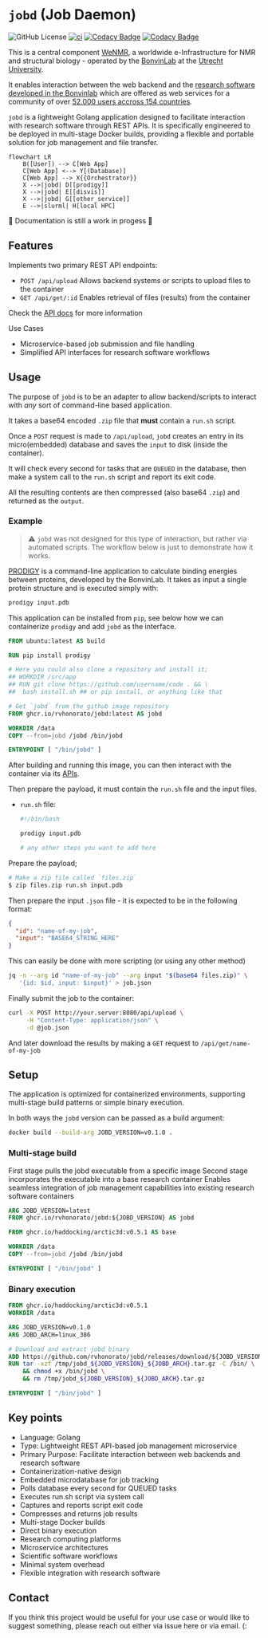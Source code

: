 # `jobd` (Job Daemon)

![GitHub License](https://img.shields.io/github/license/rvhonorato/jobd)
[![ci](https://github.com/rvhonorato/jobd/actions/workflows/ci.yml/badge.svg)](https://github.com/rvhonorato/jobd/actions/workflows/ci.yml)
[![Codacy Badge](https://app.codacy.com/project/badge/Grade/ae50eb8e1303415f981ec755f0b8a28f)](https://app.codacy.com/gh/rvhonorato/jobd/dashboard?utm_source=gh&utm_medium=referral&utm_content=&utm_campaign=Badge_grade)
[![Codacy Badge](https://app.codacy.com/project/badge/Coverage/ae50eb8e1303415f981ec755f0b8a28f)](https://app.codacy.com/gh/rvhonorato/jobd/dashboard?utm_source=gh&utm_medium=referral&utm_content=&utm_campaign=Badge_coverage)

This is a central component [WeNMR](https://wenmr.science.uu.nl), a worldwide
e-Infrastructure for NMR and structural biology - operated by
the [BonvinLab](https://bonvinlab.org) at the [Utrecht University](https://uu.nl).

It enables interaction between the web backend and the
[research software developed in the Bonvinlab](https://github.com/haddocking) which
are offered as web services for a community of over
[52.000 users accross 154 countries](https://rascar.science.uu.nl/new/stats).

`jobd` is a lightweight Golang application designed to facilitate interaction with
research software through REST APIs. It is specifically engineered to be deployed
in multi-stage Docker builds, providing a flexible and portable solution for job
management and file transfer.

```mermaid
flowchart LR
    B([User]) --> C[Web App]
    C[Web App] <--> Y[(Database)]
    C[Web App] --> X{{Orchestrator}}
    X -->|jobd| D[[prodigy]]
    X -->|jobd| E[[disvis]]
    X -->|jobd| G[[other_service]]
    E -->|slurml| H[local HPC]
```

🚧 Documentation is still a work in progess 🚧

## Features

Implements two primary REST API endpoints:

- `POST /api/upload` Allows backend systems or scripts to upload files to the container
- `GET /api/get/:id` Enables retrieval of files (results) from the container

Check the [API docs](https://rvhonorato.me/jobd) for more information

Use Cases

- Microservice-based job submission and file handling
- Simplified API interfaces for research software workflows

## Usage

The purpose of `jobd` is to be an adapter to allow backend/scripts to interact with
_any_ sort of command-line based application.

It takes a base64 encoded `.zip` file that **must** contain a `run.sh` script.

Once a `POST` request is made to `/api/upload`, `jobd` creates an entry in its
micro(embedded) database and saves the `input` to disk (inside the container).

It will check every second for tasks that are `QUEUED` in the database, then
make a system call to the `run.sh` script and report its exit code.

All the resulting contents are then compressed (also base64 `.zip`) and
returned as the `output`.

### Example

> ⚠️ `jobd` was not designed for this type of interaction, but rather via automated
> scripts. The workflow below is just to demonstrate how it works.

[PRODIGY](https://github.com/haddocking/prodigy) is a command-line application
to calculate binding energies between proteins, developed by the BonvinLab.
It takes as input a single protein structure and is executed simply with:

```bash
prodigy input.pdb
```

This application can be installed from `pip`, see below how we can containerize
`prodigy` and add `jobd` as the interface.

```dockerfile
FROM ubuntu:latest AS build

RUN pip install prodigy

# Here you could also clone a repository and install it;
## WORKDIR /src/app
## RUN git clone https://github.com/username/code . && \
##  bash install.sh ## or pip install, or anything like that

# Get `jobd` from the github image repository
FROM ghcr.io/rvhonorato/jobd:latest AS jobd

WORKDIR /data
COPY --from=jobd /jobd /bin/jobd

ENTRYPOINT [ "/bin/jobd" ]
```

After building and running this image, you can then interact with the container
via its [APIs](https://rvhonorato.me/jobd).

Then prepare the payload, it must contain the `run.sh` file and the input files.

- `run.sh` file:

  ```bash
  #!/bin/bash

  prodigy input.pdb

  # any other steps you want to add here
  ```

Prepare the payload;

```bash
# Make a zip file called `files.zip`
$ zip files.zip run.sh input.pdb
```

Then prepare the input `.json` file - it is expected to be in the following format:

```json
{
  "id": "name-of-my-job",
  "input": "BASE64_STRING_HERE"
}
```

This can easily be done with more scripting (or using any other method)

```bash
jq -n --arg id "name-of-my-job" --arg input "$(base64 files.zip)" \
   '{id: $id, input: $input}' > job.json
```

Finally submit the job to the container:

```bash
curl -X POST http://your.server:8080/api/upload \
     -H "Content-Type: application/json" \
     -d @job.json
```

And later download the results by making a `GET` request to `/api/get/name-of-my-job`

## Setup

The application is optimized for containerized environments,
supporting multi-stage build patterns or simple binary execution.

In both ways the `jobd` version can be passed as a build argument:

```bash
docker build --build-arg JOBD_VERSION=v0.1.0 .
```

### Multi-stage build

First stage pulls the jobd executable from a specific image
Second stage incorporates the executable into a base research container
Enables seamless integration of job management capabilities into existing research
software containers

```dockerfile
ARG JOBD_VERSION=latest
FROM ghcr.io/rvhonorato/jobd:${JOBD_VERSION} AS jobd

FROM ghcr.io/haddocking/arctic3d:v0.5.1 AS base

WORKDIR /data
COPY --from=jobd /jobd /bin/jobd

ENTRYPOINT [ "/bin/jobd" ]
```

### Binary execution

```dockerfile
FROM ghcr.io/haddocking/arctic3d:v0.5.1
WORKDIR /data

ARG JOBD_VERSION=v0.1.0
ARG JOBD_ARCH=linux_386

# Download and extract jobd binary
ADD https://github.com/rvhonorato/jobd/releases/download/${JOBD_VERSION}/jobd_${JOBD_VERSION}_${JOBD_ARCH}.tar.gz /tmp/
RUN tar -xzf /tmp/jobd_${JOBD_VERSION}_${JOBD_ARCH}.tar.gz -C /bin/ \
    && chmod +x /bin/jobd \
    && rm /tmp/jobd_${JOBD_VERSION}_${JOBD_ARCH}.tar.gz

ENTRYPOINT [ "/bin/jobd" ]
```

## Key points
- Language: Golang
- Type: Lightweight REST API-based job management microservice
- Primary Purpose: Facilitate interaction between web backends and research software
- Containerization-native design
- Embedded microdatabase for job tracking
- Polls database every second for QUEUED tasks
- Executes run.sh script via system call
- Captures and reports script exit code
- Compresses and returns job results
- Multi-stage Docker builds
- Direct binary execution
- Research computing platforms
- Microservice architectures
- Scientific software workflows
- Minimal system overhead
- Flexible integration with research software

## Contact

If you think this project would be useful for your use case or would like to suggest something, please reach out either via issue here or via email. (:
